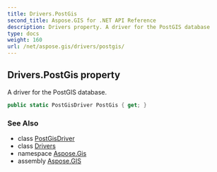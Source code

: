 ```yaml
---
title: Drivers.PostGis
second_title: Aspose.GIS for .NET API Reference
description: Drivers property. A driver for the PostGIS database
type: docs
weight: 160
url: /net/aspose.gis/drivers/postgis/
---
```

## Drivers.PostGis property

A driver for the PostGIS database.

```csharp
public static PostGisDriver PostGis { get; }
```

### See Also

* class [PostGisDriver](../../../aspose.gis.formats.postgis/postgisdriver/)
* class [Drivers](../)
* namespace [Aspose.Gis](../../drivers/)
* assembly [Aspose.GIS](../../../)


